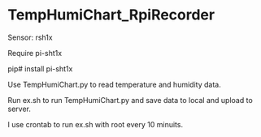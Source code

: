    # TempHumiChart_RpiRecorder

   Sensor: rsh1x

   Require pi-sht1x

   pip# install pi-sht1x
   
   Use TempHumiChart.py to read temperature and humidity data.

   Run ex.sh to run TempHumiChart.py and save data to local and upload to server.

   I use crontab to run ex.sh with root every 10 minuits.
